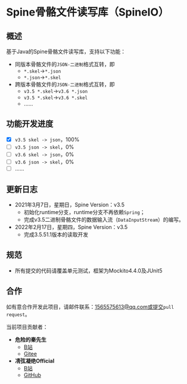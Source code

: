 # Spine骨骼文件读写库（SpineIO）

## 概述

基于Java的Spine骨骼文件读写库，支持以下功能：

- 同版本骨骼文件的`JSON-二进制`格式互转，即
    - `*.skel`->`*.json`
    - `*.json`->`*.skel`
- 跨版本骨骼文件的`JSON-二进制`格式互转，即
    - `v3.5 *.skel`->`v3.6 *.json`
    - `v3.5 *.skel`->`v3.6 *.skel`
    - ......

## 功能开发进度

- [x] `v3.5 skel -> json`，100%
- [ ] `v3.5 json -> skel`，0%
- [ ] `v3.6 skel -> json`，0%
- [ ] `v3.6 json -> skel`，0%
- [ ] ......

## 更新日志

- 2021年3月7日，星期日，Spine Version：v3.5
  - 初始化runtime分支，runtime分支不再依赖`Spring`；
  - 完成v3.5二进制骨骼文件的数据输入流（`DataInputStream`）的编写。
- 2022年2月17日，星期四，Spine Version：v3.5
  - 完成3.5.51.1版本的读取开发

## 规范

- 所有提交的代码请覆盖单元测试，框架为Mockito4.4.0及JUnit5

## 合作

如有意合作开发此项目，请邮件联系：1565575613@qq.com或提交`pull request`。

当前项目贡献者：

- **危险的秦先生**
  - [B站](https://space.bilibili.com/53857152)
  - [Gitee](https://gitee.com/ZhongPengCheng)
- **凊弦凝绝Official**
  - [B站](https://space.bilibili.com/14435736/)
  - [GitHub](https://github.com/azurlane-doujin)
